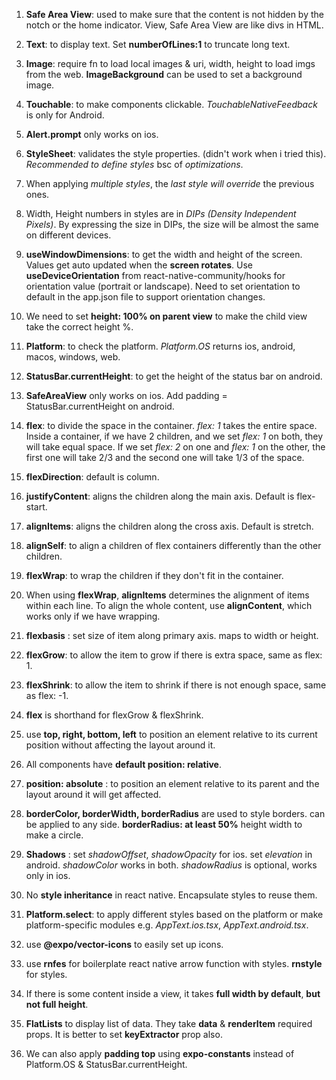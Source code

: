 1. **Safe Area View**: used to make sure that the content is not hidden by the notch or the home indicator. View, Safe Area View are like divs in HTML.

2. **Text**: to display text. Set **numberOfLines:1** to truncate long text.

3. **Image**: require fn to load local images & uri, width, height to load imgs from the web. **ImageBackground** can be used to set a background image.

4. **Touchable**: to make components clickable. _TouchableNativeFeedback_ is only for Android.

5. **Alert.prompt** only works on ios.

6. **StyleSheet**: validates the style properties. (didn't work when i tried this). _Recommended to define styles_ bsc of _optimizations_.

7. When applying _multiple styles_, the _last style will override_ the previous ones.

8. Width, Height numbers in styles are in _DIPs (Density Independent Pixels)_. By expressing the size in DIPs, the size will be almost the same on different devices.

9. **useWindowDimensions**: to get the width and height of the screen. Values get auto updated when the **screen rotates**. Use **useDeviceOrientation** from react-native-community/hooks for orientation value (portrait or landscape). Need to set orientation to default in the app.json file to support orientation changes.

10. We need to set **height: 100% on parent view** to make the child view take the correct height %.

11. **Platform**: to check the platform. _Platform.OS_ returns ios, android, macos, windows, web.

12. **StatusBar.currentHeight**: to get the height of the status bar on android.

13. **SafeAreaView** only works on ios. Add padding = StatusBar.currentHeight on android.

14. **flex**: to divide the space in the container. _flex: 1_ takes the entire space. Inside a container, if we have 2 children, and we set _flex: 1_ on both, they will take equal space. If we set _flex: 2_ on one and _flex: 1_ on the other, the first one will take 2/3 and the second one will take 1/3 of the space.

15. **flexDirection**: default is column.

16. **justifyContent**: aligns the children along the main axis. Default is flex-start.

17. **alignItems**: aligns the children along the cross axis. Default is stretch.

18. **alignSelf**: to align a children of flex containers differently than the other children.

19. **flexWrap**: to wrap the children if they don't fit in the container.

20. When using **flexWrap**, **alignItems** determines the alignment of items within each line. To align the whole content, use **alignContent**, which works only if we have wrapping.

21. **flexbasis** : set size of item along primary axis. maps to width or height.

22. **flexGrow**: to allow the item to grow if there is extra space, same as flex: 1.

23. **flexShrink**: to allow the item to shrink if there is not enough space, same as flex: -1.

24. **flex** is shorthand for flexGrow & flexShrink.

25. use **top, right, bottom, left** to position an element relative to its current position without affecting the layout around it.

26. All components have **default position: relative**.

27. **position: absolute** : to position an element relative to its parent and the layout around it will get affected.

28. **borderColor, borderWidth, borderRadius** are used to style borders. can be applied to any side. **borderRadius: at least 50%** height width to make a circle.

29. **Shadows** : set _shadowOffset_, _shadowOpacity_ for ios. set _elevation_ in android. _shadowColor_ works in both. _shadowRadius_ is optional, works only in ios.

30. No **style inheritance** in react native. Encapsulate styles to reuse them.

31. **Platform.select**: to apply different styles based on the platform or make platform-specific modules e.g. _AppText.ios.tsx_, _AppText.android.tsx_.

32. use **@expo/vector-icons** to easily set up icons.

33. use **rnfes** for boilerplate react native arrow function with styles. **rnstyle** for styles.

34. If there is some content inside a view, it takes **full width by default**, **but not full height**.

35. **FlatLists** to display list of data. They take **data** & **renderItem** required props. It is better to set **keyExtractor** prop also.

36. We can also apply **padding top** using **expo-constants** instead of Platform.OS & StatusBar.currentHeight.
